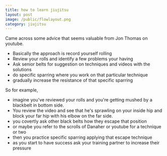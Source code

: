 ```yaml
---
title: how to learn jiujitsu
layout: post
image: /public/flowlayout.png
category: jiujitsu
---
```


Came across some advice that seems valuable from Jon Thomas on youtube.
 - Basically the approach is record yourself rolling
 - Review your rolls and identify a few problems your having
 - Ask senior belts for suggestion on techniques and videos with the solutions
 - do specific sparring where you work on that particular technique
 - gradually increase the resistance of that specific sparring

 So for example,
  - imagine you've reviewed your rolls and you're getting mushed by a blackbelt in bottom side.
  - You review the video and see that he's sprawling on your inside hip and block
 your far hip with his elbow on the far side.
  - you covertly ask other black belts how they escape that position
  - or maybe you refer to the scrolls of Danaher or youtube for a technique or two
  - then you practice specific sparring applying that escape technique
  - as you start to have success ask your training partner to increase their pressure
